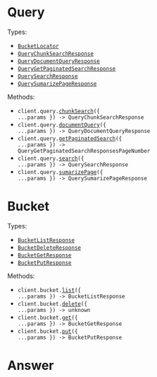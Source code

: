 # Query

Types:

- <code><a href="./src/resources/query.ts">BucketLocator</a></code>
- <code><a href="./src/resources/query.ts">QueryChunkSearchResponse</a></code>
- <code><a href="./src/resources/query.ts">QueryDocumentQueryResponse</a></code>
- <code><a href="./src/resources/query.ts">QueryGetPaginatedSearchResponse</a></code>
- <code><a href="./src/resources/query.ts">QuerySearchResponse</a></code>
- <code><a href="./src/resources/query.ts">QuerySumarizePageResponse</a></code>

Methods:

- <code title="post /v1/chunk_search">client.query.<a href="./src/resources/query.ts">chunkSearch</a>({ ...params }) -> QueryChunkSearchResponse</code>
- <code title="post /v1/document_query">client.query.<a href="./src/resources/query.ts">documentQuery</a>({ ...params }) -> QueryDocumentQueryResponse</code>
- <code title="post /v1/search_get_page">client.query.<a href="./src/resources/query.ts">getPaginatedSearch</a>({ ...params }) -> QueryGetPaginatedSearchResponsesPageNumber</code>
- <code title="post /v1/search">client.query.<a href="./src/resources/query.ts">search</a>({ ...params }) -> QuerySearchResponse</code>
- <code title="post /v1/summarize_page">client.query.<a href="./src/resources/query.ts">sumarizePage</a>({ ...params }) -> QuerySumarizePageResponse</code>

# Bucket

Types:

- <code><a href="./src/resources/bucket.ts">BucketListResponse</a></code>
- <code><a href="./src/resources/bucket.ts">BucketDeleteResponse</a></code>
- <code><a href="./src/resources/bucket.ts">BucketGetResponse</a></code>
- <code><a href="./src/resources/bucket.ts">BucketPutResponse</a></code>

Methods:

- <code title="post /v1/list_objects">client.bucket.<a href="./src/resources/bucket.ts">list</a>({ ...params }) -> BucketListResponse</code>
- <code title="post /v1/delete_object">client.bucket.<a href="./src/resources/bucket.ts">delete</a>({ ...params }) -> unknown</code>
- <code title="post /v1/get_object">client.bucket.<a href="./src/resources/bucket.ts">get</a>({ ...params }) -> BucketGetResponse</code>
- <code title="post /v1/put_object">client.bucket.<a href="./src/resources/bucket.ts">put</a>({ ...params }) -> BucketPutResponse</code>

# Answer

